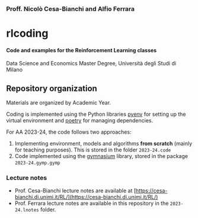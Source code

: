 ### Proff. Nicolò Cesa-Bianchi and Alfio Ferrara

# rlcoding

#### Code and examples for the Reinforcement Learning classes

Data Science and Economics Master Degree, Università degli Studi di Milano



## Repository organization

Materials are organized by Academic Year.

Coding is implemented using the Python libraries [pyenv](https://github.com/pyenv/pyenv) for setting up the virtual environment and [poetry](https://python-poetry.org/) for managing dependencies. 

For AA 2023-24, the code follows two approaches:

1. Implementing environment, models and algorithms **from scratch** (mainly for teaching purposes). This is stored in the folder `2023-24.code`
2. Code implemented using the [gymnasium](https://gymnasium.farama.org/) library, stored in the package `2023-24.gymp.gymp`

### Lecture notes
- Prof. Cesa-Bianchi lecture notes are available at [https://cesa-bianchi.di.unimi.it/RL/](https://cesa-bianchi.di.unimi.it/RL/)
- Prof. Ferrara lecture notes are available in this repository in the `2023-24.lnotes` folder.